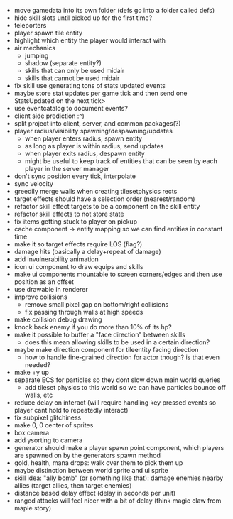 - move gamedata into its own folder (defs go into a folder called defs)
- hide skill slots until picked up for the first time?
- teleporters
- player spawn tile entity
- highlight which entity the player would interact with
- air mechanics
  - jumping
  - shadow (separate entity?)
  - skills that can only be used midair
  - skills that cannot be used midair
- fix skill use generating tons of stats updated events
 - maybe store stat updates per game tick and then send one StatsUpdated on the next tick>
- use eventcatalog to document events?
- client side prediction :^)
- split project into client, server, and common packages(?)
- player radius/visibility spawning/despawning/updates
  - when player enters radius, spawn entity
  - as long as player is within radius, send updates
  - when player exits radius, despawn entity
  - might be useful to keep track of entities that can be seen by each player in the server manager
- don't sync position every tick, interpolate
- sync velocity
- greedily merge walls when creating tilesetphysics rects
- target effects should have a selection order (nearest/random)
- refactor skill effect targets to be a component on the skill entity
- refactor skill effects to not store state
- fix items getting stuck to player on pickup
- cache component -> entity mapping so we can find entities in constant time
- make it so target effects require LOS (flag?)
- damage hits (basically a delay+repeat of damage)
- add invulnerability animation
- icon ui component to draw equips and skills
- make ui components mountable to screen corners/edges and then use position as an offset
- use drawable in renderer
- improve collisions
  - remove small pixel gap on bottom/right collisions
  - fix passing through walls at high speeds
- make collision debug drawing
- knock back enemy if you do more than 10% of its hp?
- make it possible to buffer a "face direction" between skills
  - does this mean allowing skills to be used in a certain direction?
- maybe make direction component for tileentity facing direction
  - how to handle fine-grained direction for actor though? is that even needed?
- make +y up
- separate ECS for particles so they dont slow down main world queries
  - add tileset physics to this world so we can have particles bounce off walls, etc
- reduce delay on interact (will require handling key pressed events so player cant hold to repeatedly interact)
- fix subpixel glitchiness
- make 0, 0 center of sprites
- box camera
- add ysorting to camera
- generator should make a player spawn point component, which players are spawned on by the generators spawn method
- gold, health, mana drops: walk over them to pick them up
- maybe distinction between world sprite and ui sprite
- skill idea: "ally bomb" (or something like that): damage enemies nearby allies (target allies, then target enemies)
- distance based delay effect (delay in seconds per unit)
- ranged attacks will feel nicer with a bit of delay (think magic claw from maple story)